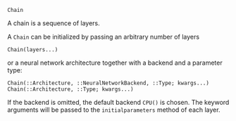 ```
Chain
```

A chain is a sequence of layers.

A `Chain` can be initialized by passing an arbitrary number of layers

```
Chain(layers...)
```

or a neural network architecture together with a backend and a parameter type:

```
Chain(::Architecture, ::NeuralNetworkBackend, ::Type; kwargs...)
Chain(::Architecture, ::Type; kwargs...)
```

If the backend is omitted, the default backend `CPU()` is chosen. The keyword arguments will be passed to the `initialparameters` method of each layer.

